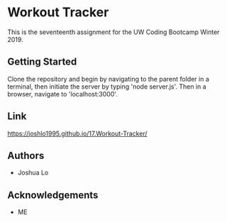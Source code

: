 # Workout Tracker
This is the seventeenth assignment for the UW Coding Bootcamp Winter 2019.

## Getting Started
Clone the repository and begin by navigating to the parent folder in a terminal, then initiate the server by typing 'node server.js'. Then in a browser, navigate to 'localhost:3000'.

## Link
https://joshlo1995.github.io/17.Workout-Tracker/

## Authors
- Joshua Lo

## Acknowledgements
- ME